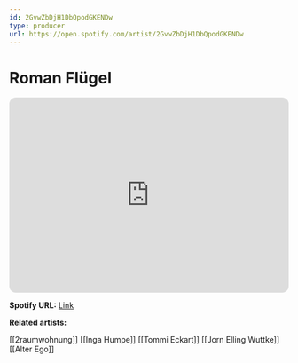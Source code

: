 ```yaml
---
id: 2GvwZbDjH1DbQpodGKENDw
type: producer
url: https://open.spotify.com/artist/2GvwZbDjH1DbQpodGKENDw
---
```

# Roman Flügel

<iframe style="border-radius:12px" src="https://open.spotify.com/embed/artist/2GvwZbDjH1DbQpodGKENDw" width="100%" height="352" frameBorder="0" allowfullscreen="" allow="autoplay; clipboard-write; encrypted-media; fullscreen; picture-in-picture" loading="lazy"></iframe>

**Spotify URL:** [Link](https://open.spotify.com/artist/2GvwZbDjH1DbQpodGKENDw)

**Related artists:**

[[2raumwohnung]]
[[Inga Humpe]]
[[Tommi Eckart]]
[[Jorn Elling Wuttke]]
[[Alter Ego]]
